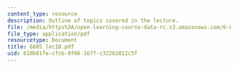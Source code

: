 ```yaml
---
content_type: resource
description: Outline of topics covered in the lecture.
file: /media/https%3A/open-learning-course-data-rc.s3.amazonaws.com/6-805-ethics-and-the-law-on-the-electronic-frontier-fall-2005/810b81fecfcb9f06167fc322b2812c5f_6805_lec10.pdf
file_type: application/pdf
resourcetype: Document
title: 6805_lec10.pdf
uid: 810b81fe-cfcb-9f06-167f-c322b2812c5f
---
```

